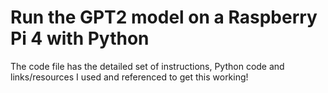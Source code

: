 # Run the GPT2 model on a Raspberry Pi 4 with Python
The code file has the detailed set of instructions, Python code and links/resources I used and referenced to get this working!
